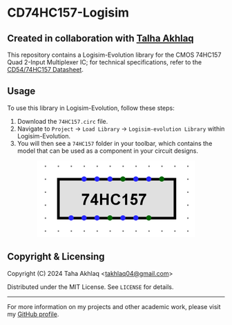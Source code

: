 # CD74HC157-Logisim
## Created in collaboration with [Talha Akhlaq](https://github.com/TalhaAkhlaq)

This repository contains a Logisim-Evolution library for the CMOS 74HC157 Quad 2-Input Multiplexer IC; for technical specifications, refer to the [CD54/74HC157 Datasheet](https://www.ti.com/lit/ds/symlink/cd54hct158.pdf?ts=1713737816759&ref_url=https%253A%252F%252Fwww.google.com%252F).

## Usage
To use this library in Logisim-Evolution, follow these steps: 
1. Download the `74HC157.circ` file. 
2. Navigate to `Project` -> `Load Library` -> `Logisim-evolution Library` within Logisim-Evolution.
3. You will then see a `74HC157` folder in your toolbar, which contains the model that can be used as a component in your circuit designs.

<p align="center">
  <img src="./74HC157.png" alt="CD74HC157 IC"/>
</p>

## Copyright & Licensing
Copyright (C) 2024 Taha Akhlaq <[takhlaq04@gmail.com](mailto:takhlaq04@gmail.com)>

Distributed under the MIT License. See `LICENSE` for details.

---

For more information on my projects and other academic work, please visit my [GitHub profile](https://github.com/TahaAkhlaq).

